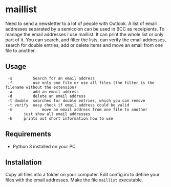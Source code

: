 # maillist

Need to send a newsletter to a lot of people with Outlook. A list of email addresses separated by a semicolon can be used in BCC as receipients.
To manage the email addresses I use maillist. It can print the whole list or only part of it. You can search, and filter the lists, can verify the email addresses, search for double entries, add or delete items and move an email from one file to another. 


## Usage
```
 -s 		Search for an email address
 -f       	use only one file or use all files (the filter is the filename without the extension)
 -a 		add an email address
 -d 		delete an email address
 -t double	searches for double entries, which you can remove
 -t verify	easy check if email address could be valid
 -m          	move an email address from one file to another
  		just show all email addresses
 -h		prints out short information how to use            
```

## Requirements
- Python 3 installed on your PC


## Installation
Copy all files into a folder on your computer. Edit config.ini to define your files with the email addresses. Make the file `maillist` executable.


